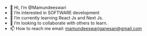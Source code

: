 - 👋 Hi, I’m @Mamundeeswari
- 👀 I’m interested in SOFTWARE development
- 🌱 I’m currently learning React Js and Next Js.
- 💞️ I’m looking to collaborate with others to learn.
- 📫 How to reach me email: mamundeeswariganesan@gmail.com

<!---
Mamundeeswari/Mamundeeswari is a ✨ special ✨ repository because its `README.md` (this file) appears on your GitHub profile.
You can click the Preview link to take a look at your changes.
--->
